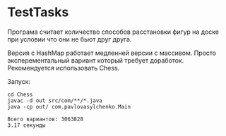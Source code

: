 # TestTasks
Програма считает количество способов расстановки фигур на доске при условии что они не бьют друг друга.

Версия с HashMap работает медленней версии с массивом. Просто эксперементальный вариант который требует доработок.
Рекомендуется использовать Chess.

Запуск:
```
cd Chess
javac -d out src/com/**/*.java 
java -cp out/ com.pavlovasylchenko.Main
```
```
Всего вариантов: 3063828
3.17 секунды
```
